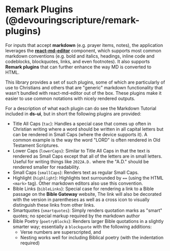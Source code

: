 # Remark Plugins (@devouringscripture/remark-plugins)

For inputs that accept **markdown** (e.g. prayer items, notes), the application leverages the [**react-md-editor**](https://github.com/uiwjs/react-md-editor) component, which supports most common markdown conventions (e.g. bold and italics, headings, inline code and codeblocks, blockquotes, links, and even footnotes). It also supports **Remark plugins** that can further enhance the way MD is converted to HTML.

This library provides a set of such plugins, some of which are particularly of use to Christians and others that are "generic" markdown functionality that wasn't bundled with react-md-editor out of the box. These plugins make it easier to use common notations with nicely rendered outputs.

For a description of what each plugin can do see the Markdown Tutorial included in **ds-ui**, but in short the following plugins are provided:

- Title All Caps (`tac`): Handles a special case that comes up often in Christian writing where a word should be written in all capital letters but can be rendered in Small Caps (where the device supports it). A common example is the way the word "LORD" is often rendered in Old Testament Scriptures.
- Lower Caps (`lowerCaps`): Similar to Title All Caps in that the text is rendered as Small Caps except that all of the letters are in small letters. Useful for writing things like `2022A.D.` where the "A.D." should be rendered smaller for readability.
- Small Caps (`smallCaps`): Renders text as regular Small Caps.
- Highlight (`highlight`): Highlights text surrounded by `==` (using the HTML `<mark>` tag). Other markdown editors also use this convention.
- Bible Links (`bibleLinks`): Special case for rendering a link to a Bible passage on the **Bible Gateway** website, The link will also be decorated with the version in parentheses as well as a cross icon to visually distinguish these links from other links.
- Smartquotes (`smartquotes`): Simply renders quotation marks as "smart" quotes; no special markup required by the markdown author
- Bible Poetry (`poetryBlocks`): Renders larger Bible quotations in a slightly smarter way; essentially a `blockquote` with the following additions:
  - Verse numbers are superscripted, and
  - Nesting works well for including Biblical poetry (with the indentation required)
